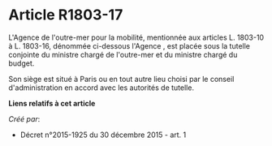 # Article R1803-17

L'Agence de l'outre-mer pour la mobilité, mentionnée aux articles L. 1803-10 à L. 1803-16, dénommée ci-dessous  l'Agence ,
est placée sous la tutelle conjointe du ministre chargé de l'outre-mer et du ministre chargé du budget. 

Son siège est situé à Paris ou en tout autre lieu choisi par le conseil d'administration en accord avec les autorités de
tutelle.

**Liens relatifs à cet article**

_Créé par_:

  - Décret n°2015-1925 du 30 décembre 2015 - art. 1
